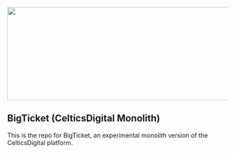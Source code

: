 <p align="center"><img src="https://www.nba.com/resources/static/team/v2/celtics/bigticket/media/bigticket-wordmark.png" width="618" height="214"></p>

## BigTicket (CelticsDigital Monolith)

This is the repo for BigTicket, an experimental monolith version of the CelticsDigital platform.
